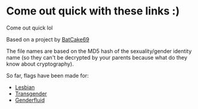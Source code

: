# Come out quick with these links :)

Come out quick lol

Based on a project by [BatCake69](https://github.com/Batcake69)

The file names are based on the MD5 hash of the sexuality/gender identity name (so they can't be decrypted by your parents because what do they know about cryptography).

So far, flags have been made for:

- [Lesbian](https://flux3on.github.io/co/f83d1d6a12fda81723574437436b05e7.html)
- [Transgender](https://flux3on.github.io/co/2d632e7f0b20d419852012d299cb401b.html)
- [Genderfluid](https://flux3on.github.io/co/19a6e1ecb921e3b1713d74c76da72b31.html)
